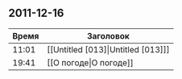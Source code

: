 ## 2011-12-16
| Время | Заголовок |
| --- | --- |
| 11:01 | [[Untitled [013]\|Untitled [013]]] |
| 19:41 | [[О погоде\|О погоде]] |
